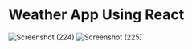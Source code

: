 # Weather App Using React

![Screenshot (224)](https://user-images.githubusercontent.com/63943167/148357840-60c29fb3-1f86-424a-a41a-ad239fcae329.png)
![Screenshot (225)](https://user-images.githubusercontent.com/63943167/148357850-49069dfc-9dc2-4d22-8ac7-e3d425f9d26e.png)
